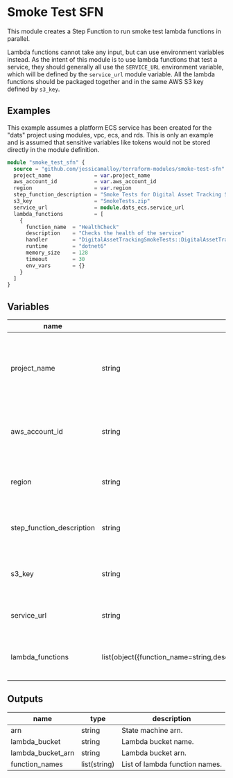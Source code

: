 # Smoke Test SFN

This module creates a Step Function to run smoke test lambda functions in parallel.

Lambda functions cannot take any input, but can use environment variables instead. As the intent of this module is to use lambda functions that test a service, they should generally all use the `SERVICE_URL` environment variable, which will be defined by the `service_url` module variable. All the lambda functions should be packaged together and in the same AWS S3 key defined by `s3_key`.

## Examples

This example assumes a platform ECS service has been created for the "dats" project using modules, vpc, ecs, and rds.  This is only an example and is assumed that sensitive variables like tokens would not be stored directly in the module definition.

```terraform
module "smoke_test_sfn" {
  source = "github.com/jessicamalloy/terraform-modules/smoke-test-sfn"
  project_name              = var.project_name
  aws_account_id            = var.aws_account_id
  region                    = var.region
  step_function_description = "Smoke Tests for Digital Asset Tracking Service"
  s3_key                    = "SmokeTests.zip"
  service_url               = module.dats_ecs.service_url
  lambda_functions          = [
    {
      function_name  = "HealthCheck"
      description    = "Checks the health of the service"
      handler        = "DigitalAssetTrackingSmokeTests::DigitalAssetTrackingSmokeTests.SmokeTestTasks::HealthCheck"
      runtime        = "dotnet6"
      memory_size    = 128
      timeout        = 30
      env_vars       = {}
    }
  ]
}
```

## Variables

| name | type | default | description |
| --- | --- | --- | --- |
| project_name | string | `N/A` | (Mandatory) Name of project used for naming all resources. Maximum 41 characters. |
| aws_account_id | string | `N/A` | (Mandatory) AWS account id where ecs service is deployed. |
| region | string | `N/A` | (Mandatory) AWS region where secret will be stored. |
| step_function_description | string | `N/A` | (Mandatory) The description of the step function. |
| s3_key | string | `N/A` | (Mandatory) AWS S3 location of the lambda package. |
| service_url | string | `N/A` | (Mandatory) Service URL to run smoke tests against. |
| lambda_functions | list(object({function_name=string,description=string,handler=string,runtime=string,memory_size=number,timeout=number,env_vars=map(string)})) | `N/A` | (Mandatory) Lamda function configuration details. |

## Outputs

| name | type | description |
| --- | --- | --- |
| arn | string | State machine arn. |
| lambda_bucket | string | Lambda bucket name. |
| lambda_bucket_arn | string | Lambda bucket arn. |
| function_names | list(string) | List of lambda function names. |
